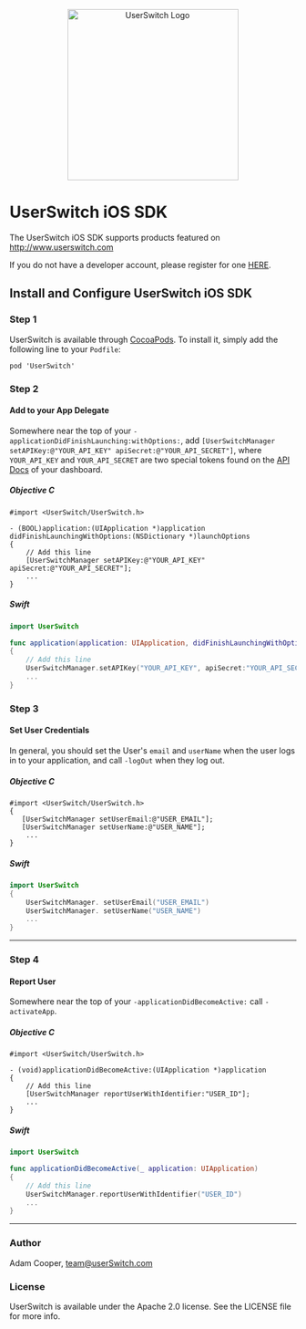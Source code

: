 <p align="center"><img src="https://s3-us-west-1.amazonaws.com/userswitch-web-assets/userswitch_logo.png" width="300" alt="UserSwitch Logo"/></p>



# UserSwitch iOS SDK

The UserSwitch iOS SDK supports products featured on http://www.userswitch.com

If you do not have a developer account, please register for one [HERE](http://www.userSwitch.com/register).

## Install and Configure UserSwitch iOS SDK

### Step 1

UserSwitch is available through [CocoaPods](http://cocoapods.org/). To install it, simply add the following line to your `Podfile`:

```
pod 'UserSwitch'
```

### Step 2
#### Add to your App Delegate
Somewhere near the top of your `-applicationDidFinishLaunching:withOptions:`, add `[UserSwitchManager setAPIKey:@"YOUR_API_KEY" apiSecret:@"YOUR_API_SECRET"]`, where `YOUR_API_KEY` and `YOUR_API_SECRET` are two special tokens found on the [API Docs](http://userSwitch.io/api-documents) of your dashboard.

##### _Objective C_

```objc
#import <UserSwitch/UserSwitch.h>

- (BOOL)application:(UIApplication *)application didFinishLaunchingWithOptions:(NSDictionary *)launchOptions
{
    // Add this line
    [UserSwitchManager setAPIKey:@"YOUR_API_KEY" apiSecret:@"YOUR_API_SECRET"];
    ...
}
```

##### _Swift_

```swift
import UserSwitch

func application(application: UIApplication, didFinishLaunchingWithOptions launchOptions: [NSObject: AnyObject]?) -> Bool 
{
    // Add this line
    UserSwitchManager.setAPIKey("YOUR_API_KEY", apiSecret:"YOUR_API_SECRET")
    ...
}
```

### Step 3
#### Set User Credentials
In general, you should set the User's `email` and `userName`  when the user logs in to your application, and call `-logOut` when they log out.
##### _Objective C_

```objc
#import <UserSwitch/UserSwitch.h>
{
   [UserSwitchManager setUserEmail:@"USER_EMAIL"];
   [UserSwitchManager setUserName:@"USER_NAME"];
    ...
}
```

##### _Swift_

```swift
import UserSwitch
{
    UserSwitchManager. setUserEmail("USER_EMAIL")
    UserSwitchManager. setUserName("USER_NAME")
    ...
}
```
---

### Step 4
#### Report User
Somewhere near the top of your `-applicationDidBecomeActive:` call `-activateApp`.
##### _Objective C_

```objc
#import <UserSwitch/UserSwitch.h>

- (void)applicationDidBecomeActive:(UIApplication *)application 
{
    // Add this line
    [UserSwitchManager reportUserWithIdentifier:"USER_ID"];
    ...
}
```

##### _Swift_

```swift
import UserSwitch

func applicationDidBecomeActive(_ application: UIApplication) 
{
    // Add this line
    UserSwitchManager.reportUserWithIdentifier("USER_ID")
    ...
}
```
---
### Author

Adam Cooper, team@userSwitch.com

### License

UserSwitch is available under the Apache 2.0 license. See the LICENSE file for more info.
